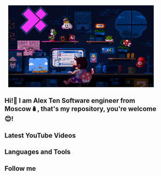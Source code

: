 <p align="center"><img src="https://github.com/aten88/aten88/blob/main/assets/mario_developer.gif" /></p>

## Hi!👋 I am Alex Ten Software engineer from Moscow🪆, that's my repository, you're welcome😊!

## Latest YouTube Videos

## Languages and Tools

## Follow me
